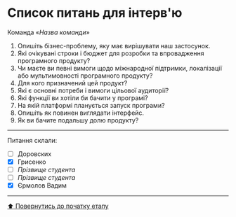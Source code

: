 # Список питань для інтерв'ю
Команда «*Назва команди*»

1. Опишіть бізнес-проблему, яку має вирішувати наш застосунок.
2. Які очікувані строки і бюджет для розробки та впровадження програмного продукту?
3. Чи маєте ви певні вимоги щодо міжнародної підтримки, локалізації або мультимовності програмного продукту?
4. Для кого призначений цей продукт?
5. Які є основні потреби і вимоги цільової аудиторії?
6. Які функції ви хотіли би бачити у програмі?
7. На якій платформі планується запуск програми?
8. Опишіть як повинен виглядати інтерфейс.
9. Як ви бачите подальшу долю продукту?

---
Питання склали:			

- [ ] Доровских
- [x] Грисенко
- [ ] *Прізвище студента*
- [ ] *Прізвище студента*
- [x] Єрмолов Вадим

---
[:arrow_up: Повернутись до початку етапу](/docs/1.Envisioning/README.md)
